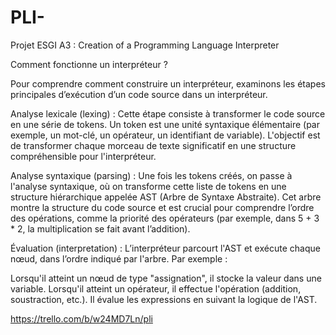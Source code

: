 # PLI-
Projet ESGI A3 : Creation of a Programming Language Interpreter


Comment fonctionne un interpréteur ?

Pour comprendre comment construire un interpréteur, examinons les étapes principales d’exécution d’un code source dans un interpréteur.

Analyse lexicale (lexing) : Cette étape consiste à transformer le code source en une série de tokens. Un token est une unité syntaxique élémentaire (par exemple, un mot-clé, un opérateur, un identifiant de variable). L'objectif est de transformer chaque morceau de texte significatif en une structure compréhensible pour l'interpréteur.

Analyse syntaxique (parsing) : Une fois les tokens créés, on passe à l'analyse syntaxique, où on transforme cette liste de tokens en une structure hiérarchique appelée AST (Arbre de Syntaxe Abstraite). Cet arbre montre la structure du code source et est crucial pour comprendre l’ordre des opérations, comme la priorité des opérateurs (par exemple, dans 5 + 3 * 2, la multiplication se fait avant l’addition).

Évaluation (interpretation) : L’interpréteur parcourt l'AST et exécute chaque nœud, dans l’ordre indiqué par l'arbre. Par exemple :

Lorsqu'il atteint un nœud de type "assignation", il stocke la valeur dans une variable. Lorsqu'il atteint un opérateur, il effectue l'opération (addition, soustraction, etc.). Il évalue les expressions en suivant la logique de l'AST.



https://trello.com/b/w24MD7Ln/pli
